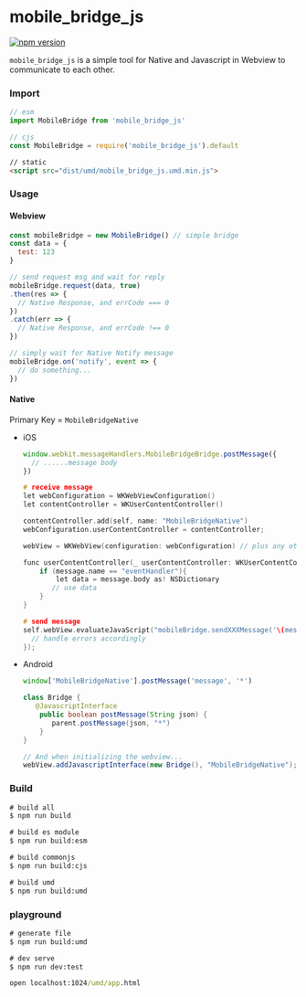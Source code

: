 # mobile_bridge_js 
[![npm version](https://badge.fury.io/js/mobile_bridge_js.svg)](//npmjs.com/package/mobile_bridge_js)     

`mobile_bridge_js` is a simple tool for Native and Javascript in Webview to communicate to each other.

### Import
```js
// esm
import MobileBridge from 'mobile_bridge_js'

// cjs
const MobileBridge = require('mobile_bridge_js').default
```
```html
// static
<script src="dist/umd/mobile_bridge_js.umd.min.js">
```

### Usage

#### Webview
```js
const mobileBridge = new MobileBridge() // simple bridge
const data = {
  test: 123
}

// send request msg and wait for reply
mobileBridge.request(data, true) 
.then(res => {
  // Native Response, and errCode === 0
})
.catch(err => {
  // Native Response, and errCode !== 0
})

// simply wait for Native Notify message
mobileBridge.on('notify', event => {
  // do something...
})
```

#### Native
Primary Key = `MobileBridgeNative`
* iOS
  ```js
  window.webkit.messageHandlers.MobileBridgeBridge.postMessage({
    // ......message body
  })
   ```
  ```c
  # receive message
  let webConfiguration = WKWebViewConfiguration()
  let contentController = WKUserContentController()

  contentController.add(self, name: "MobileBridgeNative")
  webConfiguration.userContentController = contentController;

  webView = WKWebView(configuration: webConfiguration) // plus any other settings

  func userContentController(_ userContentController: WKUserContentController, didReceive message: WKScriptMessage) {
      if (message.name == "eventHandler"){
          let data = message.body as! NSDictionary
         // use data
      }
  }

  # send message
  self.webView.evaluateJavaScript("mobileBridge.sendXXXMessage('\(message)');", completionHandler: { (result, error) in
    // handle errors accordingly
  });
  ```
  
* Android
    ```js
    window['MobileBridgeNative'].postMessage('message', '*')
    ```
    ```java
    class Bridge {
       @JavascriptInterface
        public boolean postMessage(String json) {
           parent.postMessage(json, "*")
        }
    }
    
    // And when initializing the webview... 
    webView.addJavascriptInterface(new Bridge(), "MobileBridgeNative");
    ```

### Build
```bat
# build all
$ npm run build

# build es module
$ npm run build:esm

# build commonjs
$ npm run build:cjs

# build umd
$ npm run build:umd
```

### playground
```bat
# generate file
$ npm run build:umd

# dev serve
$ npm run dev:test

open localhost:1024/umd/app.html
```
